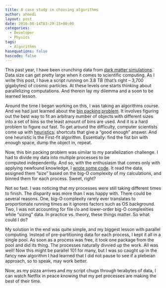 ```yaml
---
title: A case study in choosing algorithms
author: ahmedi
layout: post
date: 2016-08-14T03:29:23+00:00
categories:
  - Developer
  - Physics
tags:
  - Algorithms
hasequations: false
hascode: false
---
```

This past year, I have been crunching data from [dark matter simulations][1]. Data size can get pretty large when it comes to scientific computing. As I write this post, I have a script running on 3.8 TB (that&#8217;s right &#8211; 3,700 gigabytes) of cosmic particles. At these levels one starts thinking about parallelizing computations. And therein lay my dilemma and a soon to be learned lesson.<!--more-->

Around the time I began working on this, I was taking an algorithms course. And we had just learned about the [bin packing problem][2]. It involves figuring out the best way to fit an arbitrary number of objects with different sizes into a set of bins so the least amount of bins are used. And it is a hard problem to figure out fast. To get around the difficulty, computer scientists come up with [heuristics][3]: shortcuts that give a &#8220;good enough&#8221; answer. And one heuristic is the First-fit algorithm. Essentially: find the fist bin with enough space, dump the object in, repeat.

Now, this bin packing problem was similar to my parallelization challenge. I had to divide my data into multiple processes to be computed independently. And so, with the enthusiasm that comes only with applying newfound knowledge, I [wrote some code][4]. It read the data, assigned them &#8220;size&#8221; based on the big-O complexity of my calculations, and binned them for each process. Sweet, right?

Not so fast. I was noticing that my processes were still taking different times to finish. The disparity was more than I was happy with. There could be several reasons. One, big-O complexity rarely ever translates to proportionate running times as it ignores factors such as OS background. Two, I was not accounting for file i/o and lower-order big-O complexities while &#8220;sizing&#8221; data. In practice vs. theory, these things matter. So what could I do?

My solution in the end was quite simple, and my biggest lesson with parallel computing. Instead of pre-partitioning data for each process, I kept it all in a single pool. As soon as a process was free, it took one package from the pool and did its thing. The processes naturally divvied up the work. All was well! Now this might be parallel 101 for many, but I was so caught up in the fancy new algorithm I had learned that I did not pause to see if a plebeian approach, so to speak, may work better.

Now, as my pizza arrives and my script chugs through terabytes of data, I can watch Netflix in peace knowing that my pet processes are making the best of their time.

 [1]: https://github.com/hazrmard/DarkMatterHalos
 [2]: https://en.wikipedia.org/wiki/Bin_packing_problem
 [3]: https://en.wikipedia.org/wiki/Heuristic_(computer_science)
 [4]: https://github.com/hazrmard/DarkMatterHalos#multi-core-processing
